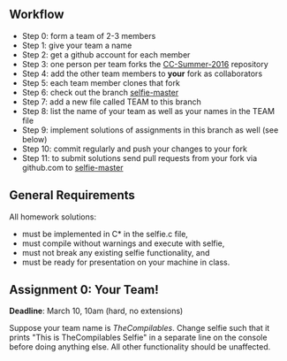 Workflow
--------

* Step 0: form a team of 2-3 members
* Step 1: give your team a name
* Step 2: get a github account for each member
* Step 3: one person per team forks the [CC-Summer-2016](https://github.com/cksystemsteaching/CC-Summer-2016/fork) repository
* Step 4: add the other team members to __your__ fork as collaborators
* Step 5: each team member clones that fork
* Step 6: check out the branch [selfie-master](https://github.com/cksystemsteaching/CC-Summer-2016/tree/selfie-master)
* Step 7: add a new file called TEAM to this branch
* Step 8: list the name of your team as well as your names in the TEAM file
* Step 9: implement solutions of assignments in this branch as well (see below)
* Step 10: commit regularly and push your changes to your fork
* Step 11: to submit solutions send pull requests from your fork via github.com to [selfie-master](https://github.com/cksystemsteaching/CC-Summer-2016/tree/selfie-master)

General Requirements
--------------------

All homework solutions:

* must be implemented in C* in the selfie.c file,
* must compile without warnings and execute with selfie,
* must not break any existing selfie functionality, and
* must be ready for presentation on your machine in class.

Assignment 0: Your Team!
------------------------

__Deadline__: March 10, 10am (hard, no extensions)

Suppose your team name is *TheCompilables*. Change selfie such that it prints "This is TheCompilables Selfie" in a separate line on the console before doing anything else. All other functionality should be unaffected.